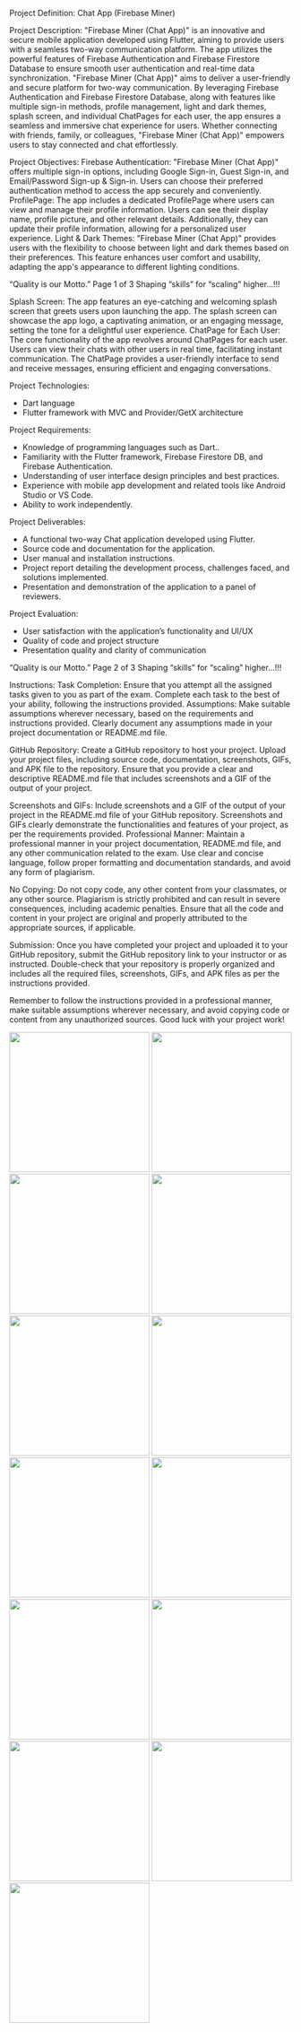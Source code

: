 Project Definition: Chat App (Firebase Miner)

Project Description:
"Firebase Miner (Chat App)" is an innovative and secure mobile application developed using
Flutter, aiming to provide users with a seamless two-way communication platform. The app
utilizes the powerful features of Firebase Authentication and Firebase Firestore Database to
ensure smooth user authentication and real-time data synchronization.
"Firebase Miner (Chat App)" aims to deliver a user-friendly and secure platform for two-way
communication. By leveraging Firebase Authentication and Firebase Firestore Database, along
with features like multiple sign-in methods, profile management, light and dark themes, splash
screen, and individual ChatPages for each user, the app ensures a seamless and immersive chat
experience for users. Whether connecting with friends, family, or colleagues, "Firebase Miner
(Chat App)" empowers users to stay connected and chat effortlessly.

Project Objectives:
Firebase Authentication: "Firebase Miner (Chat App)" offers multiple sign-in options,
including Google Sign-in, Guest Sign-in, and Email/Password Sign-up & Sign-in. Users can
choose their preferred authentication method to access the app securely and conveniently.
ProfilePage: The app includes a dedicated ProfilePage where users can view and manage their
profile information. Users can see their display name, profile picture, and other relevant details.
Additionally, they can update their profile information, allowing for a personalized user
experience.
Light & Dark Themes: "Firebase Miner (Chat App)" provides users with the flexibility to
choose between light and dark themes based on their preferences. This feature enhances user
comfort and usability, adapting the app's appearance to different lighting conditions.

“Quality is our Motto.” Page 1 of 3 Shaping “skills” for “scaling” higher...!!!

Splash Screen: The app features an eye-catching and welcoming splash screen that greets users
upon launching the app. The splash screen can showcase the app logo, a captivating animation,
or an engaging message, setting the tone for a delightful user experience.
ChatPage for Each User: The core functionality of the app revolves around ChatPages for each
user. Users can view their chats with other users in real time, facilitating instant communication.
The ChatPage provides a user-friendly interface to send and receive messages, ensuring efficient
and engaging conversations.

Project Technologies:
- Dart language
- Flutter framework with MVC and Provider/GetX architecture

Project Requirements:
- Knowledge of programming languages such as Dart..
- Familiarity with the Flutter framework, Firebase Firestore DB, and Firebase Authentication.
- Understanding of user interface design principles and best practices.
- Experience with mobile app development and related tools like Android Studio or VS Code.
- Ability to work independently.

Project Deliverables:
- A functional two-way Chat application developed using Flutter.
- Source code and documentation for the application.
- User manual and installation instructions.
- Project report detailing the development process, challenges faced, and solutions implemented.
- Presentation and demonstration of the application to a panel of reviewers.

Project Evaluation:
- User satisfaction with the application’s functionality and UI/UX
- Quality of code and project structure
- Presentation quality and clarity of communication

“Quality is our Motto.” Page 2 of 3 Shaping “skills” for “scaling” higher...!!!

Instructions:
Task Completion: Ensure that you attempt all the assigned tasks given to you as part of the
exam. Complete each task to the best of your ability, following the instructions provided.
Assumptions: Make suitable assumptions wherever necessary, based on the requirements and
instructions provided. Clearly document any assumptions made in your project documentation or
README.md file.

GitHub Repository: Create a GitHub repository to host your project. Upload your project files,
including source code, documentation, screenshots, GIFs, and APK file to the repository. Ensure
that you provide a clear and descriptive README.md file that includes screenshots and a GIF of
the output of your project.

Screenshots and GIFs: Include screenshots and a GIF of the output of your project in the
README.md file of your GitHub repository. Screenshots and GIFs clearly demonstrate the
functionalities and features of your project, as per the requirements provided.
Professional Manner: Maintain a professional manner in your project documentation,
README.md file, and any other communication related to the exam. Use clear and concise
language, follow proper formatting and documentation standards, and avoid any form of
plagiarism.

No Copying: Do not copy code, any other content from your classmates, or any other source.
Plagiarism is strictly prohibited and can result in severe consequences, including academic
penalties. Ensure that all the code and content in your project are original and properly attributed
to the appropriate sources, if applicable.

Submission: Once you have completed your project and uploaded it to your GitHub repository,
submit the GitHub repository link to your instructor or as instructed. Double-check that your
repository is properly organized and includes all the required files, screenshots, GIFs, and APK
files as per the instructions provided.

Remember to follow the instructions provided in a professional manner, make suitable
assumptions wherever necessary, and avoid copying code or content from any unauthorized
sources. Good luck with your project work!


<img src="https://github.com/Vaibhav-Bhalala/chat_app_AF/assets/122871366/870162fb-e44a-4648-85a0-428d5979d6ad" width="250px">
<img src="https://github.com/Vaibhav-Bhalala/chat_app_AF/assets/122871366/a2ca3e63-429a-4ade-a725-281fb63ec536" width="250px">
<img src="https://github.com/Vaibhav-Bhalala/chat_app_AF/assets/122871366/15f0c703-0dd4-4d12-b109-46e48b72c1dc" width="250px">
<img src="https://github.com/Vaibhav-Bhalala/chat_app_AF/assets/122871366/982d967e-57a1-445f-b04e-b23e713729d3" width="250px">
<img src="https://github.com/Vaibhav-Bhalala/chat_app_AF/assets/122871366/51bd99bc-991e-4700-ba59-98d6bd8b21c3" width="250px">
<img src="https://github.com/Vaibhav-Bhalala/chat_app_AF/assets/122871366/35b5fe10-12e2-4f53-853a-9464675375b1" width="250px">
<img src="https://github.com/Vaibhav-Bhalala/chat_app_AF/assets/122871366/80b99ace-9ae2-4d06-ab70-a36249643fad" width="250px">
<img src="https://github.com/Vaibhav-Bhalala/chat_app_AF/assets/122871366/7c1412e6-5c4e-4c11-a0db-806b900f323e" width="250px">
<img src="https://github.com/Vaibhav-Bhalala/chat_app_AF/assets/122871366/b5a4166c-8f9b-4667-b82e-ad36976db6e5" width="250px">
<img src="https://github.com/Vaibhav-Bhalala/chat_app_AF/assets/122871366/efa69127-53e6-4b45-8dfc-5383076b08f5" width="250px">
<img src="https://github.com/Vaibhav-Bhalala/chat_app_AF/assets/122871366/fffb0de5-f33f-49d4-866d-116b71f5243c" width="250px">
<img src="https://github.com/Vaibhav-Bhalala/chat_app_AF/assets/122871366/c8f63eba-9326-499a-9cbf-5981ff99aacd" width="250px">
<img src="https://github.com/Vaibhav-Bhalala/chat_app_AF/assets/122871366/cfab3d61-6ad7-463e-9714-d47bff4bb624" width="250px">


